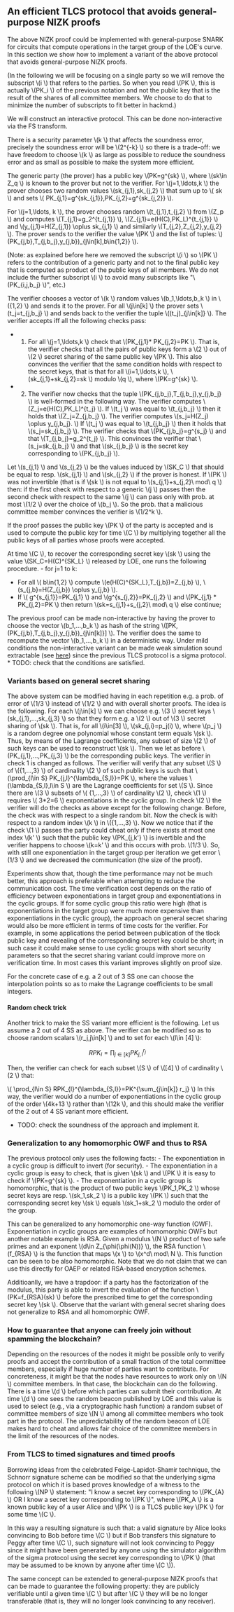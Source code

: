 
## An efficient TLCS protocol that avoids general-purpose NIZK proofs
The above NIZK proof could be implemented with general-purpose SNARK for circuits that compute operations in the target group of the LOE's curve. 
In this section we show how to implement a variant of the above protocol that avoids general-purpose NIZK proofs.

(In the following we will be focusing on a single party so we will remove the subscript \\(i \\) that refers to the parties. So when you read \\(PK \\), this is actually \\(PK_i \\) of the previous notation and not the public key that is the result of the shares of all committee members. We choose to do that to minimize the number of subscripts to fit better in hackmd.)

We will construct an interactive protocol. This can be done non-interactive via the FS transform. 

There is a security parameter \\(k \\) that affects the soundness error, precisely the soundness error will be \\(2^{-k} \\) so there is a trade-off: we have freedom to choose \\(k \\) as large as possible to reduce the soundness error and as small as possible to make the system more efficient.

The generic party (the prover) has a public key \\(PK=g^{sk} \\), where \\(sk\in Z_q \\) is known to the prover but not to the verifier.
For \\(j=1,\ldots,k \\) the prover chooses two random values \\(sk_{j,1},sk_{j,2} \\) that sum up to \\( sk \\) and sets \\( PK_{j,1}=g^{sk_{j,1}},PK_{j,2}=g^{sk_{j,2}} \\). 

For \\(j=1,\ldots, k \\), the prover chooses random \\(t_{j,1},t_{j,2} \\) from \\(Z_p \\) and computes \\(T_{j,1}=g_2^{t_{j,1}} \\), \\(Z_{j,1}=e(H(C),PK_L)^{t_{j,1}} \\) and \\(y_{j,1}=H(Z_{j,1}) \oplus sk_{j,1} \\) and similarly \\(T_{j,2},Z_{j,2},y_{j,2} \\).
The prover sends to the verifier the value \\(PK \\) and the list of tuples:
 \\)(PK_{j,b},T_{j,b_j},y_{j,b})_{j\in[k],b\in\{1,2\}} \\). 

(Note: as explained before here we removed the subscript \\(i \\) so \\(PK \\) refers to the contribution of a generic party and not to the final public key that is computed as product of the public keys of all members. We do not include the further subscript \\(i \\) to avoid many subscripts like "\\(PK_{i,j,b_j} \\)", etc.)

The verifier chooses a vector of \\(k \\) random values \\(b_1,\ldots,b_k \\) in \\(\{1,2\} \\) and sends it to the prover.
For all \\(j\in[k] \\) the prover sets \\(t_j=t_{j,b_j} \\) and sends back to the verifier the tuple \\((t_j)_{j\in[k]} \\). The verifier accepts iff all the following checks pass:

- 1. For all \\(j=1,\ldots,k \\) check that \\(PK_{j,1}* PK_{j,2}=PK \\).
That is, the verifier checks that all the pairs of public keys form a \\(2 \\) out of \\(2 \\) secret sharing of the same public key \\(PK \\). This also convinces the verifier that the same condition holds with respect to the secret keys, that is that for all \\(i=1,\ldots,k \\), \\(sk_{j,1}+sk_{j,2}=sk \\) modulo \\(q \\), where \\(PK=g^{sk} \\).
- 2. The verifier now checks that the tuple \\(PK_{j,b_j},T_{j,b_j},y_{j,b_j} \\) is well-formed in the following way. The verifier computes \\(Z_j=e(H(C),PK_L)^{t_j} \\). If \\(t_j \\) was equal to \\(t_{j,b_j} \\) then it holds that \\(Z_j=Z_{j,b_j} \\).  The verifier computes \\(s_j=H(Z_j) \oplus y_{j,b_j}. \\) If \\(t_j \\) was equal to \\(t_{j,b_j} \\) then it holds that \\(s_j=sk_{j,b_j} \\). The verifier checks that \\(PK_{j,b_j}=g^{s_j} \\) and that \\(T_{j,b_j}=g_2^{t_j} \\). This convinces the verifier that \\(s_j=sk_{j,b_j} \\) and that \\(sk_{j,b_j} \\) is the secret key corresponding to \\(PK_{j,b_j} \\).

Let \\(s_{j,1} \\) and \\(s_{j,2} \\) be the values induced by \\(SK_C \\) that should be equal to resp. \\(sk_{j,1} \\) and \\(sk_{j,2} \\) if the prover is honest. 
If \\(PK \\) was not invertible (that is if \\(sk \\) is not equal to \\(s_{j,1}+s_{j,2}\ mod\ q \\) then: if the first check with respect to a generic \\(j \\) passes then the second check with respect to the same \\(j \\) can pass only with prob. at most \\(1/2 \\) over the choice of \\(b_j \\).
So the prob. that a malicious committee member convinces the verifier is \\(1/2^k \\).

If the proof passes the public key \\(PK \\) of the party is accepted and is used to compute the public key for time \\(C \\) by multiplying together all the public keys of all parties whose proofs were accepted.

At time \\(C \\), to recover the corresponding secret key \\(sk \\) using the value \\(SK_C=H(C)^{SK_L} \\) released by LOE, one runs the following procedure.
    - for j=1 to k:
       
- For all \\( b\in\{1,2\} \\) compute \\(e(H(C)^{SK_L},T_{j,b})=Z_{j,b} \\), \\(s_{j,b}=H(Z_{j,b}) \oplus y_{j,b} \\).
 - If \\( g^{s_{j,1}}=PK_{j,1} \\) and \\(g^{s_{j,2}}=PK_{j,2} \\) and \\(PK_{j,1} * PK_{j,2}=PK \\) then return \\(sk=s_{j,1}+s_{j,2}\ mod\ q \\) else continue; 


The previous proof can be made non-interactive by having the prover to choose the vector \\(b_1,...,b_k \\) as hash of the string \\([PK,(PK_{j,b},T_{j,b_j},y_{j,b})_{j\in[k]}] \\).
The verifier does the same to recompute the vector \\(b_1,...,b_k \\) in a deterministic way.
Under mild conditions  the non-interactive variant can be made weak simulation sound extractable (see [here](https://eprint.iacr.org/2012/704)) since the previous TLCS protocol is a sigma protocol.
    * TODO: check that the conditions are satisfied.
 
 ### Variants based on general secret sharing
 The above system can be modified having in each repetition e.g. a prob. of error of \\(1/3 \\) instead of \\(1/2 \\) and with overall shorter proofs.
 The idea is the following. 
 For each \\(j\in[k] \\) we can choose e.g. \\(3 \\) secret keys \\(sk_{j,1},...,sk_{j,3} \\) so that they form e.g. a \\(2 \\) out of \\(3 \\) secret sharing of \\(sk \\). That is, for all \\(i\in[3] \\), \\(sk_{j,i}=p_j(i) \\), where \\(p_j \\) is a random degree one polynomial whose constant term equals \\(sk \\). Thus, by means of the Lagrange coefficients, any subset of size \\(2 \\) of such keys can be used to reconstruct \\(sk \\).
 Then we let as before \\(PK_{j,1},...,PK_{j,3} \\) be the corresponding public keys.
 The verifier in check 1 is changed as follows. The verifier will verify that any subset \\(S \\) of \\(\{1,...,3\} \\) of cardinality \\(2 \\) of such public keys is such that \\(\prod_{l\in S} PK_{j,l}^{\lambda_{S,l}}=PK \\), where the values \\(\lambda_{S,l},l\in S \\) are the Lagrange coefficients for set \\(S \\). Since there are \\(3 \\) subsets of \\( \{1,...,3\} \\) of cardinality \\(2 \\), check \\(1 \\) requires \\( 3*2=6 \\) exponentiations in the cyclic group.
 In check \\(2 \\) the verifier will do the checks as above except for the following change.
 Before, the check was with respect to a single random bit. Now the check is with respect to a random index \\(k \\) in \\(\{1,...,3\} \\).
 Now we notice that if the check \\(1 \\) passes the party could cheat only if there exists at most one index \\(k' \\) such that the public key  \\(PK_{j,k'} \\) is invertible and the verifier happens to choose \\(k=k' \\) and this occurs with prob. \\(1/3 \\).
  So, with still one exponentiation in the target group per iteration we get error \\(1/3 \\) and we decreased the communication (the size of the proof).
  
Experiments show that, though the time performance may not be much better, this approach is preferable when attempting to reduce the communication cost. The time verification cost depends on the ratio of efficiency between exponentiations in target group and exponentiations in the cyclic groups.
If for some cyclic group this ratio were high (that is exponentiations in the target group were much more expensive than exponentiations in the cyclic group), the approach on general secret sharing would also be more efficient in terms of time costs for the verifier. For example, in some applications the period between publication of the tlock public key and revealing of the corresponding secret key could be short; in such case it could make sense to use cyclic groups with short security parameters so that the secret sharing variant could improve more on verification time. In most cases this variant improves slightly on proof size.

For the concrete case of e.g. a 2 out of 3 SS one can choose the interpolation points so as to make the Lagrange coefficients to be small integers. 
#### Random check trick
Another trick to make the SS variant more efficient is the following. Let us assume a 2 out of 4 SS as above. The verifier can be modified so as to choose random scalars \\(r_j,j\in[k] \\) and to set for each \\(l\in [4] \\):

 $$RPK_{l}=\prod_{j\in[k]}PK_{j,l}^{r_j} $$

Then, the verifier can check for each subset \\(S \\) of \\([4] \\) of cardinality \\(2 \\)  that:

 \\( \prod_{l\in S} RPK_{l}^{\lambda_{S,l}}=PK^{\sum_{j\in[k]} r_j} \\) 
In this way, the verifier would do a number of exponentiations in the cyclic group of the order \\(4k+13 \\) rather than \\(12k \\), and this should make the verifier of the 2 out of 4 SS variant more efficient.
* TODO: check the soundness of the approach and implement it.


    
### Generalization to any homomorphic OWF and thus to RSA
The previous protocol only uses the following facts:
        - The exponentiation in a cyclic group is difficult to invert (for security).
        - The exponentiation in a cyclic group is easy to check, that is given \\(sk \\) and \\(PK \\) it is easy to check if \\(PK=g^{sk} \\).
        - The exponentiation in a cyclic group is homomorphic, that is the product of two public keys \\(PK_1,PK_2 \\) whose secret keys are resp. \\(sk_1,sk_2 \\) is a public key \\(PK \\) such that the corresponding secret key \\(sk \\) equals \\(sk_1+sk_2 \\) modulo the order of the group. 
    
This can be generalized to any homomorphic one-way function (OWF). Exponentiation in cyclic groups are examples of homomorphic OWFs but another notable example is RSA.
Given a modulus \\(N \\) product of two safe primes and an exponent \\(d\in Z_{\phi(\phi(N))} \\), the RSA function \\(f_{RSA} \\) is the function that maps \\(x \\) to \\(x^d\ mod\ N \\). This function can be seen to be also homomorphic.
Note that we do not claim that we can use this directly for OAEP or related RSA-based encryption schemes.

Additioanlly, we have a trapdoor: if a party has the factorization of the modulus, this party is able to invert the evaluation of the function \\(PK=f_{RSA}(sk) \\) before the prescribed time to get the corresponding secret key \\(sk \\). 
Observe that the variant with general secret sharing does not generalize to RSA and all homomorphic OWF. 


### How to guarantee that anyone can freely join without spamming the blockchain?
Depending on the resources of the nodes it might be possible only to verify proofs and accept the contribution of a small fraction of the total committee members, especially if huge number of parties want to contribute. For concreteness, it might be that the nodes have resources to work only on \\(N \\) committee members.
In that case, the blockchain can do the following. There is a time \\(d \\) before which parties can submit their contribution. At time \\(d \\) one sees the random beacon published by LOE and this value is used to select (e.g., via a cryptographic hash function) a random subset of committee members of size \\(N \\) among all committee members who took part in the protocol. The unpredictability of the random beacon of LOE makes hard to cheat and allows fair choice of the committee members in the limit of the resources of the nodes.

### From TLCS to timed signatures and timed proofs
Borrowing ideas from the celebrated Feige-Lapidot-Shamir technique, the Schnorr signature scheme can be modified so that the underlying sigma protocol on which it is based proves knowledge of a witness to the following \\(NP \\) statement: "I know a secret key corresponding to \\(PK_{A} \\) OR I know a secret key corresponding to \\(PK \\)", where \\(PK_A \\) is a known public key of a user Alice and \\(PK \\) is a TLCS public key \\(PK \\) for some time \\(C \\).

In this way a resulting signature is such that: a valid signature by Alice looks convincing to Bob before time \\(C \\) but if Bob transfers this signature to Peggy after time \\(C \\), such signature will not look convincing to Peggy since it might have been generated by anyone using the simulator algorithm of the sigma protocol using the secret key corresponding to \\(PK \\) (that may be assumed to be known by anyone after time \\(C \\)).

The same concept can be extended to general-purpose NIZK proofs that can be made to guarantee the following property: they are publicly verifiable until a given time \\(C \\) but after \\(C \\) they will be no longer transferable (that is, they will no longer look convincing to any receiver).

